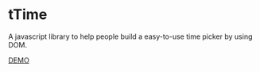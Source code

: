 # tTime

A javascript library to help people build a easy-to-use time picker by using DOM.

<a href="http://yinsongxu.com/test.html">DEMO</a>

